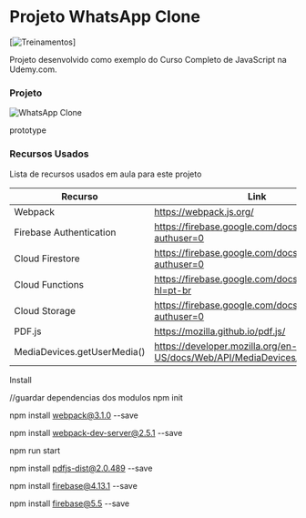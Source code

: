 # Projeto WhatsApp Clone

[![Treinamentos](https://www.hcode.com.br/res/img/hcode-200x100.png)]

Projeto desenvolvido como exemplo do Curso Completo de JavaScript na Udemy.com.

### Projeto
![WhatsApp Clone](https://firebasestorage.googleapis.com/v0/b/hcode-com-br.appspot.com/o/whatsapp.jpg?alt=media&token=5fc78e3b-4871-424f-abfa-b765f2515d0c)

prototype


### Recursos Usados

Lista de recursos usados em aula para este projeto

| Recurso | Link |
| ------ | ------ |
| Webpack | https://webpack.js.org/ |
| Firebase Authentication | https://firebase.google.com/docs/auth/?authuser=0 |
| Cloud Firestore | https://firebase.google.com/docs/firestore/?authuser=0 |
| Cloud Functions | https://firebase.google.com/docs/functions/?hl=pt-br |
| Cloud Storage | https://firebase.google.com/docs/storage/?authuser=0 |
| PDF.js | https://mozilla.github.io/pdf.js/ |
| MediaDevices.getUserMedia() | https://developer.mozilla.org/en-US/docs/Web/API/MediaDevices/getUserMedia |

Install

//guardar dependencias dos modulos
npm init 

npm install webpack@3.1.0 --save

npm install webpack-dev-server@2.5.1 --save

npm run start

npm install pdfjs-dist@2.0.489 --save

npm install firebase@4.13.1 --save

npm install firebase@5.5 --save